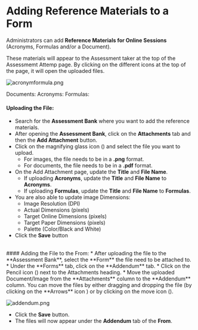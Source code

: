 # Adding Reference Materials to a Form

Administrators can add **Reference Materials for Online Sessions** (Acronyms, Formulas and/or a Document). 

These materials will appear to the Assessment taker at the top of the Assessmemt Attemp page. By clicking on the different icons at the top of the page, it will open the uploaded files.

![acronymformula.png](https://e02.insite.com/files/sites/e02/reference-materials/acronymformula.png)

Documents:  <i class="far fa-download"></i>
Acronyms:  <i class="fal fa-table"></i>
Formulas:  <i class="fal fa-square-root-alt"></i>

#### Uploading the File:
* Search for the **Assessment Bank** where you want to add the reference materials.
* After opening the **Assessment Bank**, click on the **Attachments** tab and then the **Add Attachment** button.
* Click on the magnifying glass icon (<i class="far fa-search"></i>) and select the file you want to upload.
	* For images, the file needs to be in a **.png** format.
	* For documents, the file needs to be in a **.pdf** format.
* On the Add Attachment page, update the **Title** and **File Name**.
	* If uploading **Acronyms**, update the **Title** and **File Name** to **Acronyms**.
	* If uploading **Formulas**, update the **Title** and **File Name** to **Formulas**.
* You are also able to update image Dimensions:
	* Image Resolution (DPI)
	* Actual Dimensions (pixels)
	* Target Online Dimensions (pixels)
	* Target Paper Dimensions (pixels)
	* Palette (Color/Black and White)
* Click the **Save** button
<br>
#### Adding the File to the From:
* After uploading the file to the **Assessment Bank**, select the **Form** the file need to be attached to.
* Under the **Forms** tab, click on the **Addendum** tab.
* Click on the Pencil icon (<i class="fas fa-pencil"></i>) next to the Attachments heading.
* Move the uploaded Document/Image from the **Attachments** column to the **Addendum** column. You can move the files by either dragging and dropping the file (by clicking on the **Arrows** icon <i class="fas fa-arrows-alt"></i>) or by clicking on the move icon (<i class="fas fa-share fa-flip-horizontal"></i>).

![addendum.png](https://e02.insite.com/files/sites/e02/reference-materials/addendum.png)

* Click the **Save** button.
* The files will now appear under the **Addendum** tab of the **From**.
